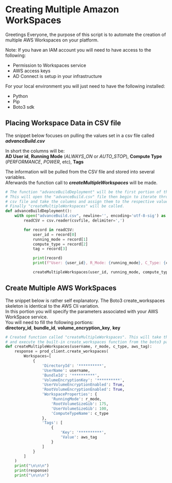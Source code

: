 # Creating Multiple Amazon WorkSpaces

Greetings Everyone, the purpose of this script is to automate the creation of multiple AWS Workspaces on your platform. 

Note: If you have an IAM account you will need to have access to the following:
- Permission to Workspaces service
- AWS access keys
- AD Connect is setup in your infrastructure 

For your local environment you will just need to have the following installed:
- Python
- Pip
- Boto3 sdk


## Placing Workspace Data in CSV file

The snippet below focuses on pulling the values set in a csv file called ***advanceBuild.csv*** 

In short the columns will be:  
**AD User id**, **Running Mode** (*ALWAYS_ON* or *AUTO_STOP*), **Compute Type** (*PERFORMANCE*, *POWER*, etc), **Tags**

The information will be pulled from  the CSV file and stored into several variables.  
Aferwards the function call to ***createMultipleWorkspaces*** will be made. 

```python
# The function "advanceBuildDeployment" will be the first portion of the script to be executed. 
# This will open the "advanceBuild.csv" file then begin to iterate through each record of the 
# csv file and take the columns and assign them to the respective values. 
# Finally "createMultipleWorkspaces" will be called.
def advanceBuildDeployment():
    with open("advanceBuild.csv", newline='', encoding='utf-8-sig') as csvfile:
        readCSV = csv.reader(csvfile, delimiter=',')

        for record in readCSV:
            user_id = record[0]
            running_mode = record[1]
            compute_type = record[2]
            tag = record[3]

            print(record)
            print(f"User: {user_id}, R_Mode: {running_mode}, C_Type: {compute_type}, Tag: {tag} ")

            createMultipleWorkspaces(user_id, running_mode, compute_type, tag)
```          

## Create Multiple AWS WorkSpaces
The snippet below is rather self explanatory. The Boto3 create_workspaces skeleton is identical to the AWS Cli variation.  
In this portion you will specify the parameters associated with your AWS WorkSpace service.  
You will need to fill the following portions:  
**directory_id**, **bundle_id**, **volume_encryption_key**, **key**  

```python
# Created function called "createMultipleWorkspaces". This will take the record info from the csv file 
# and execute the built-in create_workspaces function from the boto3 package of "workspace service".
def createMultipleWorkspaces(username, r_mode, c_type, aws_tag):
    response = prod_client.create_workspaces(
        Workspaces=[
            {
                'DirectoryId': '**********',
                'UserName': username,
                'BundleId': '**********',
                'VolumeEncryptionKey': '**********',
                'UserVolumeEncryptionEnabled': True,
                'RootVolumeEncryptionEnabled': True,
                'WorkspaceProperties': {
                    'RunningMode': r_mode,
                    'RootVolumeSizeGib': 175,
                    'UserVolumeSizeGib': 100,
                    'ComputeTypeName': c_type
                },
                'Tags': [
                    {
                        'Key': '**********',
                        'Value': aws_tag
                    }
                ]
            }
        ]
    )
    print("\n\n\n")
    print(response)
    print("\n\n\n")
```

